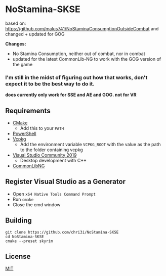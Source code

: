 # NoStamina-SKSE
based on: https://github.com/malus741/NoStaminaConsumptionOutsideCombat  and changed + updated for GOG

**Changes:**
- No Stamina Consumption, neither out of combat, nor in combat
- updated for the latest CommonLib-NG to work with the GOG version of the game

### I'm still in the midst of figuring out how that works, don't expect it to be the best way to do it. 
**does currently only work for SSE and AE and GOG. not for VR**


## Requirements
* [CMake](https://cmake.org/)
	* Add this to your `PATH`
* [PowerShell](https://github.com/PowerShell/PowerShell/releases/latest)
* [Vcpkg](https://github.com/microsoft/vcpkg)
	* Add the environment variable `VCPKG_ROOT` with the value as the path to the folder containing vcpkg
* [Visual Studio Community 2019](https://visualstudio.microsoft.com/)
	* Desktop development with C++
* [CommonLibNG](https://github.com/CharmedBaryon/CommonLibSSE-NG)


## Register Visual Studio as a Generator
* Open `x64 Native Tools Command Prompt`
* Run `cmake`
* Close the cmd window

## Building
```
git clone https://github.com/chri3i/NoStamina-SKSE
cd NoStamina-SKSE
cmake --preset skyrim
```
## License
[MIT](LICENSE)
